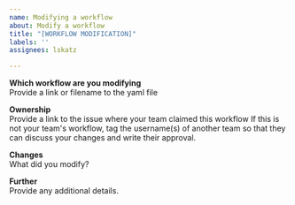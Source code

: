 ```yaml
---
name: Modifying a workflow
about: Modify a workflow
title: "[WORKFLOW MODIFICATION]"
labels: ''
assignees: lskatz

---
```


**Which workflow are you modifying**  
Provide a link or filename to the yaml file

**Ownership**  
Provide a link to the issue where your team claimed this workflow
If this is not your team's workflow, tag the username(s) of another team
so that they can discuss your changes and write their approval.

**Changes**  
What did you modify?

**Further**  
Provide any additional details.
